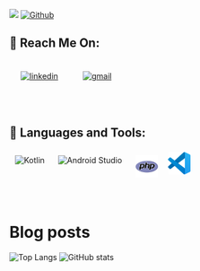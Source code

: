 ![](https://visitor-badge.laobi.icu/badge?page_id=bagaspardanailham18.bagaspardanailham18)
[![Github](https://img.shields.io/github/followers/bagaspardanailham18?label=Follow&style=social)](https://github.com/bagaspardanailham18)

## 🧰 Reach Me On:
<p align="left">
 <a href="https://www.linkedin.com/in/bagaspi/" target="_blank" rel="noopener noreferrer"> <img src="https://cdn-icons-png.flaticon.com/512/174/174857.png" alt="linkedin" height="40" style="vertical-align:top; margin:20px"></a>
 <a href="mailto:ibagaspardana@gmail.com"> <img src="https://cdn-icons-png.flaticon.com/512/281/281769.png" alt="gmail" height="40" style="vertical-align:top; margin:20px"></a>
</p>

<br />

## 🧰 Languages and Tools:
<p align="left">
<img src="https://user-images.githubusercontent.com/103866722/177941491-1947c6b0-6e38-4880-8bd7-01dac36165df.png" alt="Kotlin" height="40" style="vertical-align:top; margin:10px">
<img src="https://2.bp.blogspot.com/-VxlilzbNp10/W6kkFL0LzOI/AAAAAAAAFy4/9I8w_Y_Byq8N2858ue0w9sK2A5Fe9VE6gCLcBGAs/s1600/image1a.png" alt="Android Studio" height="40" style="vertical-align:top; margin:10px">
<img src="https://raw.githubusercontent.com/github/explore/80688e429a7d4ef2fca1e82350fe8e3517d3494d/topics/php/php.png" alt="PHP" height="40" style="vertical-align:top; margin:10px">
<img src="https://raw.githubusercontent.com/github/explore/80688e429a7d4ef2fca1e82350fe8e3517d3494d/topics/visual-studio-code/visual-studio-code.png" alt="VS Code" height="40" style="vertical-align:top; margin:4px">
</p>

<br />


# Blog posts
<!-- BLOG-POST-LIST:START -->
<!-- BLOG-POST-LIST:END -->


![Top Langs](https://github-readme-stats.vercel.app/api/top-langs/?username=bagaspardanailham18&theme=tokyonight)
![GitHub stats](https://github-readme-stats.vercel.app/api?username=bagaspardanailham18&show_icons=true&theme=tokyonight)
